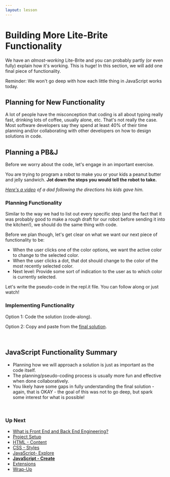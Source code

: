```yaml
---
layout: lesson
---
```


# Building More Lite-Brite Functionality

We have an _almost-working_ Lite-Brite and you can probably partly (or even fully) explain how it's working. This is huge! In this section, we will add one final piece of functionality.

Reminder: We won't go deep with how each little thing in JavaScript works today.

## Planning for New Functionality

A lot of people have the misconception that coding is all about typing really fast, drinking lots of coffee, usually alone, etc. That's not really the case. Most software developers say they spend at least 40% of their time planning and/or collaborating with other developers on how to design solutions in code.

<div class="try-it-new">
  <h2>Planning a PB&J</h2>
  <p>Before we worry about the code, let's engage in an important exercise.</p>
  <p>You are trying to program a robot to make you or your kids a peanut butter and jelly sandwich. <strong>Jot down the steps you would tell the robot to take.</strong></p>
  <p><em><a href="https://www.youtube.com/watch?v=cDA3_5982h8" target="blank">Here's a video</a> of a dad following the directions his kids gave him.</em></p>
</div>

### Planning Functionality

Similar to the way we had to list out every specific step (and the fact that it was probably good to make a rough draft for our robot before sending it into the kitchen!), we should do the same thing with code.

Before we plan though, let's get clear on what we want our next piece of functionality to be:
- When the user clicks one of the color options, we want the active color to change to the selected color.
- When the user clicks a dot, that dot should change to the color of the most recently selected color.
- Next level: Provide some sort of indication to the user as to which color is currently selected.

Let's write the pseudo-code in the repl.it file. You can follow along or just watch!

### Implementing Functionality

Option 1: Code the solution (code-along).

Option 2: Copy and paste from the [final solution](https://codepen.io/turing-trycoding/pen/KKOpGJJ).

<br>

## JavaScript Functionality Summary

- Planning how we will approach a solution is just as important as the code itself.
- The planning/pseudo-coding process is usually more fun and effective when done collaboratively.
- You likely have some gaps in fully understanding the final solution - again, that is OKAY - the goal of this was not to go deep, but spark some interest for what is possible!
<br>

### Up Next

- [What is Front End and Back End Engineering?](../what-is-fe-be)
- [Project Setup](../litebrite)
- [HTML - Content](../html)
- [CSS - Styles](../css)
- [JavaScript- Explore](../js-1)
- <strong>[JavaScript - Create](../js-2)</strong>
- [Extensions](../extensions)
- [Wrap-Up](../wrap-up)
